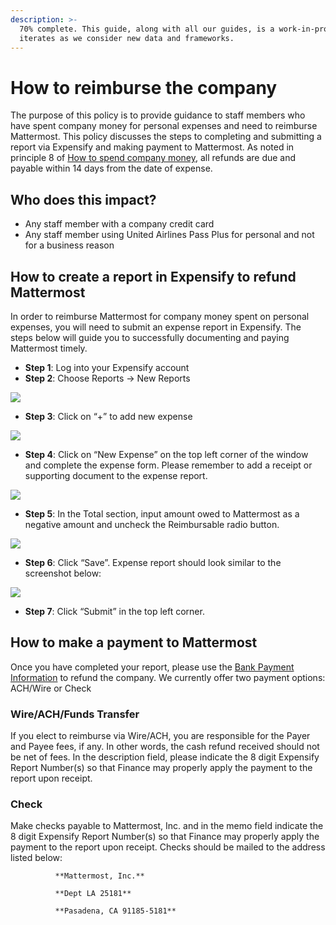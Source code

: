 ```yaml
---
description: >-
  70% complete. This guide, along with all our guides, is a work-in-progress and
  iterates as we consider new data and frameworks.
---
```


# How to reimburse the company

The purpose of this policy is to provide guidance to staff members who have spent company money for personal expenses and need to reimburse Mattermost. This policy discusses the steps to completing and submitting a report via Expensify and making payment to Mattermost. As noted in principle 8 of [How to spend company money](https://handbook.mattermost.com/company/how-to-guides-for-staff/how-to-spend-company-money), all refunds are due and payable within 14 days from the date of expense.

## Who does this impact?

* Any staff member with a company credit card
* Any staff member using United Airlines Pass Plus for personal and not for a business reason

## How to create a report in Expensify to refund Mattermost

In order to reimburse Mattermost for company money spent on personal expenses, you will need to submit an expense report in Expensify. The steps below will guide you to successfully documenting and paying Mattermost timely.

* **Step 1**: Log into your Expensify account
* **Step 2**: Choose Reports → New Reports

![](../../../.gitbook/assets/0.png)

* **Step 3**: Click on “+” to add new expense

![](../../../.gitbook/assets/1.png)

* **Step 4**: Click on “New Expense” on the top left corner of the window and complete the expense form. Please remember to add a receipt or supporting document to the expense report.

![](../../../.gitbook/assets/2.png)

* **Step 5**: In the Total section, input amount owed to Mattermost as a negative amount and uncheck the Reimbursable radio button.

![](../../../.gitbook/assets/3.png)

* **Step 6**: Click “Save”. Expense report should look similar to the screenshot below:



![](https://lh4.googleusercontent.com/7tk7XR77m_OwpIbFpmUaKeR_7QvPWgwBh9YDnd1Nwa5S9qFw4PjIQ1UfhJQ_AWbV29ABcC_muDkdVbWLafOKe0G5K0PI2I9nhxsDhmswkk_DM7OpCtLD4EXR-sLI7AFuC1mXLbHj)

* **Step 7**: Click “Submit” in the top left corner.

## How to make a payment to Mattermost

Once you have completed your report, please use the [Bank Payment Information](https://drive.google.com/file/d/1k2iiBMpnrspkUCezfngck7Vxd7n2NUd4/view?usp=sharing) to refund the company. We currently offer two payment options: ACH/Wire or Check

### Wire/ACH/Funds Transfer

If you elect to reimburse via Wire/ACH, you are responsible for the Payer and Payee fees, if any. In other words, the cash refund received should not be net of fees. In the description field, please indicate the 8 digit Expensify Report Number\(s\) so that Finance may properly apply the payment to the report upon receipt.

### Check

Make checks payable to Mattermost, Inc. and in the memo field indicate the 8 digit Expensify Report Number\(s\) so that Finance may properly apply the payment to the report upon receipt. Checks should be mailed to the address listed below:

              **Mattermost, Inc.**

              **Dept LA 25181**

              **Pasadena, CA 91185-5181**

